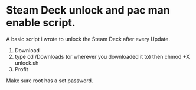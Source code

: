 # Steam Deck unlock and pac man enable script.
A basic script i wrote to unlock the Steam Deck after every Update.

1. Download
2. type cd /Downloads (or wherever you downloaded it to) then chmod +X unlock.sh
3. Profit

Make sure root has a set password. 
